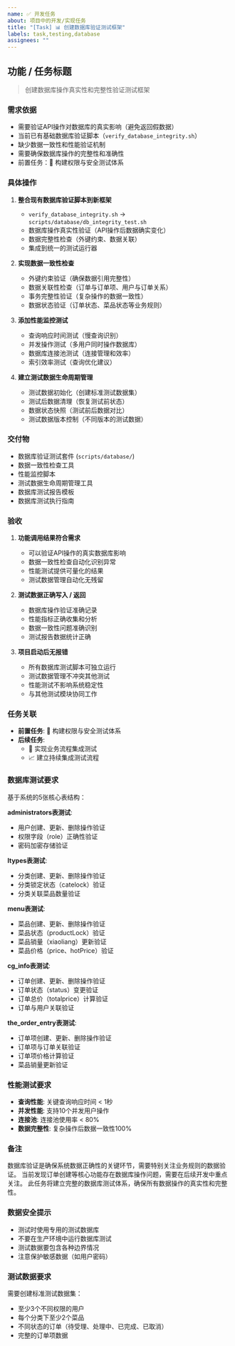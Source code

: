 ```yaml
---
name: ✅ 开发任务
about: 项目中的开发/实现任务
title: "[Task] 📊 创建数据库验证测试框架"
labels: task,testing,database
assignees: ""
---
```


## 功能 / 任务标题
> 创建数据库操作真实性和完整性验证测试框架

### 需求依据
- 需要验证API操作对数据库的真实影响（避免返回假数据）
- 当前已有基础数据库验证脚本（`verify_database_integrity.sh`）
- 缺少数据一致性和性能验证机制
- 需要确保数据库操作的完整性和准确性
- 前置任务：🔐 构建权限与安全测试体系

### 具体操作
1. **整合现有数据库验证脚本到新框架**
   - `verify_database_integrity.sh` → `scripts/database/db_integrity_test.sh`
   - 数据库操作真实性验证（API操作后数据确实变化）
   - 数据完整性检查（外键约束、数据关联）
   - 集成到统一的测试运行器

2. **实现数据一致性检查**
   - 外键约束验证（确保数据引用完整性）
   - 数据关联性检查（订单与订单项、用户与订单关系）
   - 事务完整性验证（复杂操作的数据一致性）
   - 数据状态验证（订单状态、菜品状态等业务规则）

3. **添加性能监控测试**
   - 查询响应时间测试（慢查询识别）
   - 并发操作测试（多用户同时操作数据库）
   - 数据库连接池测试（连接管理和效率）
   - 索引效率测试（查询优化建议）

4. **建立测试数据生命周期管理**
   - 测试数据初始化（创建标准测试数据集）
   - 测试后数据清理（恢复测试前状态）
   - 数据状态快照（测试前后数据对比）
   - 测试数据版本控制（不同版本的测试数据）

### 交付物
- 数据库验证测试套件 (`scripts/database/`)
- 数据一致性检查工具
- 性能监控脚本
- 测试数据生命周期管理工具
- 数据库测试报告模板
- 数据库测试执行指南

### 验收
1. **功能调用结果符合需求**
   - 可以验证API操作的真实数据库影响
   - 数据一致性检查自动化识别异常
   - 性能测试提供可量化的结果
   - 测试数据管理自动化无残留

2. **测试数据正确写入 / 返回**
   - 数据库操作验证准确记录
   - 性能指标正确收集和分析
   - 数据一致性问题准确识别
   - 测试报告数据统计正确

3. **项目启动后无报错**
   - 所有数据库测试脚本可独立运行
   - 测试数据管理不冲突其他测试
   - 性能测试不影响系统稳定性
   - 与其他测试模块协同工作

### 任务关联
- **前置任务**: 🔐 构建权限与安全测试体系
- **后续任务**:
  - 🔄 实现业务流程集成测试
  - 📈 建立持续集成测试流程

### 数据库测试要求
基于系统的5张核心表结构：

**administrators表测试**:
- 用户创建、更新、删除操作验证
- 权限字段（role）正确性验证
- 密码加密存储验证

**ltypes表测试**:
- 分类创建、更新、删除操作验证
- 分类锁定状态（catelock）验证
- 分类关联菜品数量验证

**menu表测试**:
- 菜品创建、更新、删除操作验证
- 菜品状态（productLock）验证
- 菜品销量（xiaoliang）更新验证
- 菜品价格（price、hotPrice）验证

**cg_info表测试**:
- 订单创建、更新、删除操作验证
- 订单状态（status）变更验证
- 订单总价（totalprice）计算验证
- 订单与用户关联验证

**the_order_entry表测试**:
- 订单项创建、更新、删除操作验证
- 订单项与订单关联验证
- 订单项价格计算验证
- 菜品销量更新验证

### 性能测试要求
- **查询性能**: 关键查询响应时间 < 1秒
- **并发性能**: 支持10个并发用户操作
- **连接池**: 连接池使用率 < 80%
- **数据完整性**: 复杂操作后数据一致性100%

### 备注
数据库验证是确保系统数据正确性的关键环节，需要特别关注业务规则的数据验证。
当前发现订单创建等核心功能存在数据库操作问题，需要在后续开发中重点关注。
此任务将建立完整的数据库测试体系，确保所有数据操作的真实性和完整性。

### 数据安全提示
- 测试时使用专用的测试数据库
- 不要在生产环境中运行数据库测试
- 测试数据要包含各种边界情况
- 注意保护敏感数据（如用户密码）

### 测试数据要求
需要创建标准测试数据集：
- 至少3个不同权限的用户
- 每个分类下至少2个菜品
- 不同状态的订单（待受理、处理中、已完成、已取消）
- 完整的订单项数据